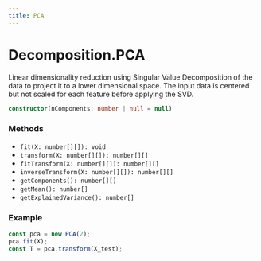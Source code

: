 ```yaml
---
title: PCA
---
```


# Decomposition.PCA

Linear dimensionality reduction using Singular Value Decomposition of the data to project it to a lower dimensional space. The input data is centered but not scaled for each feature before applying the SVD.

```ts
constructor(nComponents: number | null = null)
```

### Methods
- `fit(X: number[][]): void`
- `transform(X: number[][]): number[][]`
- `fitTransform(X: number[][]): number[][]`
- `inverseTransform(X: number[][]): number[][]`
- `getComponents(): number[][]`
- `getMean(): number[]`
- `getExplainedVariance(): number[]`

### Example
```ts
const pca = new PCA(2);
pca.fit(X);
const T = pca.transform(X_test);
```
